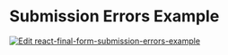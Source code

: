 # Submission Errors Example

[![Edit react-final-form-submission-errors-example](https://codesandbox.io/static/img/play-codesandbox.svg)](https://codesandbox.io/s/github/final-form/react-final-form/tree/master/examples/submission-errors?fontsize=14)
